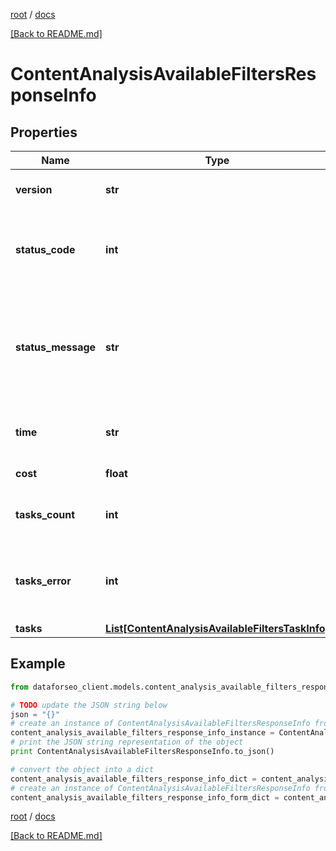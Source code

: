 [root](./../ "root") / [docs](./ "docs")

[[Back to README.md]](./../README.md "[Back to README.md]")

# ContentAnalysisAvailableFiltersResponseInfo

## Properties

Name | Type | Description | Notes
------------ | ------------- | ------------- | -------------
**version** | **str** | the current version of the API | [optional]
**status_code** | **int** | general status code you can find the full list of the response codes here | [optional]
**status_message** | **str** | general informational message you can find the full list of general informational messages here | [optional]
**time** | **str** | total execution time, seconds | [optional]
**cost** | **float** | total tasks cost, USD | [optional]
**tasks_count** | **int** | the number of tasks in the tasks array | [optional]
**tasks_error** | **int** | the number of tasks in the tasks array returned with an error | [optional]
**tasks** | [**List[ContentAnalysisAvailableFiltersTaskInfo]**](ContentAnalysisAvailableFiltersTaskInfo.md) |  | [optional]

## Example

```python
from dataforseo_client.models.content_analysis_available_filters_response_info import ContentAnalysisAvailableFiltersResponseInfo

# TODO update the JSON string below
json = "{}"
# create an instance of ContentAnalysisAvailableFiltersResponseInfo from a JSON string
content_analysis_available_filters_response_info_instance = ContentAnalysisAvailableFiltersResponseInfo.from_json(json)
# print the JSON string representation of the object
print ContentAnalysisAvailableFiltersResponseInfo.to_json()

# convert the object into a dict
content_analysis_available_filters_response_info_dict = content_analysis_available_filters_response_info_instance.to_dict()
# create an instance of ContentAnalysisAvailableFiltersResponseInfo from a dict
content_analysis_available_filters_response_info_form_dict = content_analysis_available_filters_response_info.from_dict(content_analysis_available_filters_response_info_dict)
```

  

[root](./../ "root") / [docs](./ "docs")

[[Back to README.md]](./../README.md "[Back to README.md]")